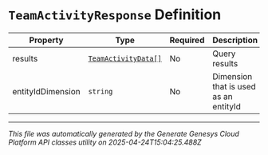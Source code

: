 # `TeamActivityResponse` Definition

| Property | Type | Required | Description |
|----------|------|----------|-------------|
| results | [`TeamActivityData[]`](teamactivitydata-definition.md) | No | Query results |
| entityIdDimension | `string` | No | Dimension that is used as an entityId |

---

*This file was automatically generated by the Generate Genesys Cloud Platform API classes utility on 2025-04-24T15:04:25.488Z*